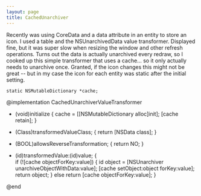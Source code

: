 ```yaml
---
layout: page
title: CachedUnarchiver
---
```


Recently was using CoreData and a data attribute in an entity to store an icon.  I used a table and the NSUnarchivedData value transformer.  Displayed fine, but it was super slow when resizing the window and other refresh operations.  Turns out the data is actually unarchived every redraw, so I cooked up this simple transformer that uses a cache... so it only actually needs to unarchive once.  Granted, if the icon changes this might not be great -- but in my case the icon for each entity was static after the initial setting.

    static NSMutableDictionary *cache;

@implementation CachedUnarchiverValueTransformer

+ (void)initialize
{
	cache = [[NSMutableDictionary alloc]init];
	[cache retain];
}

+ (Class)transformedValueClass;
{ return [NSData class]; }

+ (BOOL)allowsReverseTransformation;
{ return NO; }

- (id)transformedValue:(id)value;
{       
	if (![cache objectForKey:value]) {
		id object = [NSUnarchiver unarchiveObjectWithData:value];
		[cache setObject:object forKey:value];
		return object;
	} else
		return [cache objectForKey:value];
}

@end

